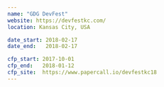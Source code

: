 ```yaml
---
name: "GDG DevFest"
website: https://devfestkc.com/
location: Kansas City, USA

date_start: 2018-02-17
date_end:   2018-02-17

cfp_start: 2017-10-01
cfp_end:   2018-01-12
cfp_site:  https://www.papercall.io/devfestkc18
---
```

